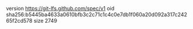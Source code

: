 version https://git-lfs.github.com/spec/v1
oid sha256:b5445ba4633a0610bfb3c2c71c1c4c0e7db1f060a20d092a317c24265f2cd578
size 2749

